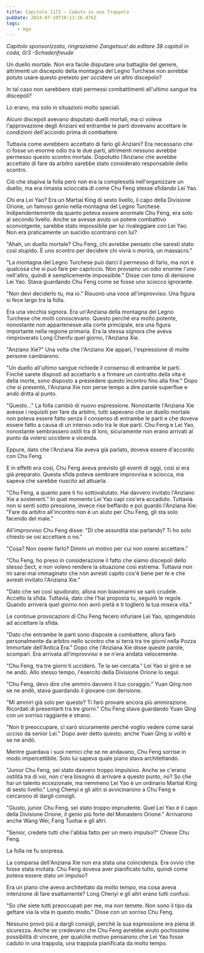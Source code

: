 ```yaml
---
title: Capitolo 1172 – Caduto in una Trappola
pubDate: 2024-07-10T10:13:16.476Z
tags:
    - mga
---
```



<em>Capitolo sponsorizzato, ringraziamo Zangetsus!
da editare
38 capitoli in coda, 0/3
-Schadenfreude</em>


Un duello mortale. Non era facile disputare una battaglia del genere, altrimenti un discepolo della montagna del Legno Turchese non avrebbe potuto usare questo pretesto per uccidere un altro discepolo?


In tal caso non sarebbero stati permessi combattimenti all'ultimo sangue tra discepoli?


Lo erano, ma solo in situazioni molto speciali.


Alcuni discepoli avevano disputato duelli mortali, ma ci voleva l'approvazione degli Anziani ed entrambe le parti dovevano accettare le condizioni dell'accordo prima di combattere.


Tuttavia come avrebbero accettato di farlo gli Anziani? Era necessario che ci fosse un enorme odio tra le due parti, altrimenti nessuno avrebbe permesso questo scontro mortale. Dopotutto l'Anziano che avrebbe accettato di fare da arbitro sarebbe stato considerato responsabile dello scontro.


Ciò che stupiva la folla però non era la complessità nell'organizzare un duello, ma era rimasta scioccata di come Chu Feng stesse sfidando Lei Yao.


Chi era Lei Yao? Era un Martial King di sesto livello, il capo della Divisione Orione, un famoso genio nella montagna del Legno Turchese. Indipendentemente da quanto poteva essere anormale Chu Feng, era solo al secondo livello. Anche se avesse avuto un potere combattivo sconvolgente, sarebbe stato impossibile per lui rivaleggiare con Lei Yao. Non era praticamente un suicidio scontrarsi con lui?


"Ahah, un duello mortale? Chu Feng, chi avrebbe pensato che saresti stato così stupido. È uno scontro per decidere chi vivrà o morirà, un massacro."


"La montagna del Legno Turchese può darci il permesso di farlo, ma non è qualcosa che si può fare per capriccio. Non proviamo un odio enorme l'uno nell'altro, quindi è semplicemente impossibile." Disse con tono di derisione Lei Yao. Stava guardando Chu Feng come se fosse uno sciocco ignorante.


"Non devi deciderlo tu, ma io." Risuonò una voce all'improvviso. Una figura si fece largo tra la folla.


Era una vecchia signora. Era un'Anziana della montagna del Legno Turchese che molti conoscevano. Questo perché era molto potente, nonostante non appartenesse alla corte principale, era una figura importante nella regione primaria. Era la stessa signora che aveva rimproverato Long Chenfu quel giorno, l'Anziana Xie.


"Anziano Xie?" Una volta che l'Anziano Xie apparì, l'espressione di molte persone cambiarono.


"Un duello all'ultimo sangue richiede il consenso di entrambe le parti. Finché sarete disposti ad accettarlo e a firmare un contratto della vita e della morte, sono disposto a presiedere questo incontro fino alla fine." Dopo che si presentò, l'Anziana Xie non perse tempo a dire parole superflue e andò dritta al punto.


"Questo..." La folla cambiò di nuovo espressione. Nonostante l'Anziana Xie avesse i requisiti per fare da arbitro, tutti sapevano che un duello mortale non poteva essere fatto senza il consenso di entrambe le parti e che doveva essere fatto a causa di un intenso odio tra le due parti. Chu Feng e Lei Yao, nonostante sembrassero ostili tra di loro, sicuramente non erano arrivati al punto da volersi uccidere a vicenda.


Eppure, dato che l'Anziana Xie aveva già parlato, doveva essere d'accordo con Chu Feng.


E in effetti era così, Chu Feng aveva previsto gli eventi di oggi, così si era già preparato. Questa sfida poteva sembrare improvvisa e sciocca, ma sapeva che sarebbe riuscito ad attuarla.


"Chu Feng, a quanto pare ti ho sottovalutato. Hai davvero invitato l'Anziano Xie a sostenerti." In quel momento Lei Yao capì cos'era accaduto. Tuttavia non si sentì sotto pressione, invece rise beffardo e poi guardò l'Anziana Xie: "Fare da arbitro all'incontro non è un aiuto per Chu Feng, gli sta solo facendo del male."


All'improvviso Chu Feng disse: "Di che assurdità stai parlando? Ti ho solo chiesto se osi accettare o no."


"Cosa? Non oserei farlo? Dimmi un motivo per cui non oserei accettare."


"Chu Feng, ho preso in considerazione il fatto che siamo discepoli dello stesso Sect, e non volevo rendere la situazione così estrema. Tuttavia non mi sarei mai immaginato che non avresti capito cos'è bene per te e che avresti invitato l'Anziana Xie."


"Dato che sei così spudorato, allora non biasimarmi se sarò crudele. Accetto la sfida. Tuttavia, dato che l'hai proposta tu, seguirò le regole. Quando arriverà quel giorno non avrò pietà e ti toglierò la tua misera vita."


Le continue provocazioni di Chu Feng fecero infuriare Lei Yao, spingendolo ad accettare la sfida.


"Dato che entrambe le parti sono disposte a combattere, allora farò personalmente da arbitro nello scontro che si terrà tra tre giorni nella Pozza Immortale dell'Antica Era." Dopo che l'Anziana Xie disse queste parole, scomparì. Era arrivata all'improvviso e se n'era andata velocemente.


"Chu Feng, tra tre giorni ti ucciderò. Te la sei cercata." Lei Yao si girò e se ne andò. Allo stesso tempo, l'esercito della Divisione Orione lo seguì.


"Chu Feng, devo dire che ammiro davvero il tuo coraggio." Yuan Qing non se ne andò, stava guardando il giovane con derisione.


"Mi ammiri già solo per questo? Ti farò provare ancora più ammirazione. Ricordati di presentarti tra tre giorni." Chu Feng stava guardando Yuan Qing con un sorriso raggiante e strano.


"Non ti preoccupare, ci sarò sicuramente perché voglio vedere come sarai ucciso da senior Lei." Dopo aver detto questo, anche Yuan Qing si voltò e se ne andò.


Mentre guardava i suoi nemici che se ne andavano, Chu Feng sorrise in modo impercettibile. Solo lui sapeva quale piano stava architettando.


"Junior Chu Feng, sei stato davvero troppo impulsivo. Anche se c'erano ostilità tra di voi, non c'era bisogno di arrivare a questo punto, no? So che hai un talento eccezionale, ma nemmeno Lei Yao è un ordinario Martial King di sesto livello." Long Chenyi e gli altri si avvicinarono a Chu Feng e cercarono di dargli consigli.


"Giusto, junior Chu Feng, sei stato troppo imprudente. Quel Lei Yao è il capo della Divisione Orione, il genio più forte del Monastero Orione." Arrivarono anche Wang Wei, Fang Tuohai e gli altri.


"Senior, credete tutti che l'abbia fatto per un mero impulso?" Chiese Chu Feng.


La folla ne fu sorpresa.


La comparsa dell'Anziana Xie non era stata una coincidenza. Era ovvio che fosse stata invitata. Chu Feng doveva aver pianificato tutto, quindi come poteva essere stato un impulso?


Era un piano che aveva architettato da molto tempo, ma cosa aveva intenzione di fare esattamente? Long Chenyi e gli altri erano tutti confusi.


"So che siete tutti preoccupati per me, ma non temete. Non sono il tipo da gettare via la vita in questo modo." Disse con un sorriso Chu Feng.


Nessuno provò più a dargli consigli, perché la sua espressione era piena di sicurezza. Anche se credevano che Chu Feng avrebbe avuto pochissime possibilità di vincere, per qualche motivo pensarono che Lei Yao fosse caduto in una trappola, una trappola pianificata da molto tempo.
                                


                                



